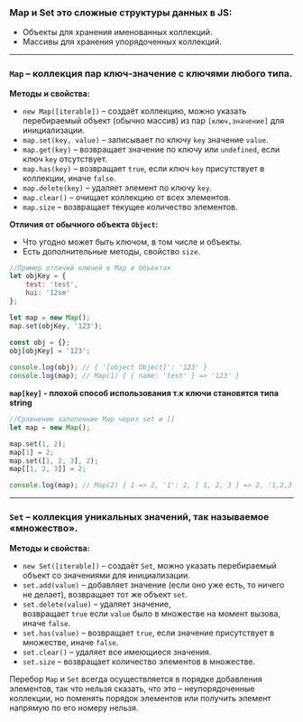 ### Map и Set это cложные структуры данных в JS:
-   Объекты для хранения именованных коллекций.
-   Массивы для хранения упорядоченных коллекций.
___
### `Map` – коллекция пар ключ-значение с ключями любого типа.
**Методы и свойства:**
-   `new Map([iterable])` – создаёт коллекцию, можно указать перебираемый объект (обычно массив) из пар `[ключ,значение]` для инициализации.
-   `map.set(key, value)` – записывает по ключу `key` значение `value`.
-   `map.get(key)` – возвращает значение по ключу или `undefined`, если ключ `key` отсутствует.
-   `map.has(key)` – возвращает `true`, если ключ `key` присутствует в коллекции, иначе `false`.
-   `map.delete(key)` – удаляет элемент по ключу `key`.
-   `map.clear()` – очищает коллекцию от всех элементов.
-   `map.size` – возвращает текущее количество элементов.

**Отличия от обычного объекта `Object`:**
-   Что угодно может быть ключом, в том числе и объекты.
-   Есть дополнительные методы, свойство `size`.
```js
//Пример отличий ключей в Map и Объектах
let objKey = {
    test: 'test',
    hui: '12sm'
};

let map = new Map();
map.set(objKey, '123');

const obj = {};
obj[objKey] = '123';
  
console.log(obj); // { '[object Object]': '123' }
console.log(map); // Map(1) { { name: 'test' } => '123' }
```
**`map[key]` - плохой способ использования т.к ключи становятся типа string**
```js
//Сравнение заполенние Map через set и []
let map = new Map();

map.set(1, 2);
map[1] = 2;
map.set([1, 2, 3], 2);
map[[1, 2, 3]] = 2;

console.log(map); // Map(2) { 1 => 2, '1': 2, [ 1, 2, 3 ] => 2, '1,2,3': 2 }
```
___
### `Set` – коллекция уникальных значений, так называемое «множество».
**Методы и свойства:**
-   `new Set([iterable])` – создаёт `Set`, можно указать перебираемый объект со значениями для инициализации.
-   `set.add(value)` – добавляет значение (если оно уже есть, то ничего не делает), возвращает тот же объект `set`.
-   `set.delete(value)` – удаляет значение, возвращает `true` если `value` было в множестве на момент вызова, иначе `false`.
-   `set.has(value)` – возвращает `true`, если значение присутствует в множестве, иначе `false`.
-   `set.clear()` – удаляет все имеющиеся значения.
-   `set.size` – возвращает количество элементов в множестве.

Перебор `Map` и `Set` всегда осуществляется в порядке добавления элементов, так что нельзя сказать, что это – неупорядоченные коллекции, но поменять порядок элементов или получить элемент напрямую по его номеру нельзя.